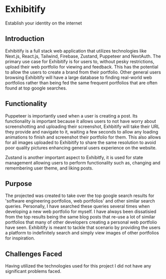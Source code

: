 # Exhibitify

Establish your identity on the internet

## Introduction
Exhibitify is a full stack web application that utilizes technologies like Next.js, React.js, Tailwind, Firebase, Zustand, Puppeteer and NextAuth. The primary use case for Exhibitify is for users to, without pesky restrictions, upload their web portfolio for viewing and feedback. This has the potential to allow the users to create a brand from their portfolio. Other general users browsing Exhibitify will have a large database to finding real-world web portfolios rather than being fed the same frequent portfolios that are often found at top google searches.

## Functionality
Puppeteer is importantly used when a user is creating a post. Its functionality is important because it allows users to not have worry about screenshotting and uploading their screenshot, Exhbitify will take their URL they provide and navigate to it, waiting a few seconds to allow any loading animations to finish and screenshot their portfolio for them. This also allows for all images uploaded to Exhibitify to share the same resolution to avoid poor quality pictures enhancing general users experience on the website.

Zustand is another important aspect to Exhibitfy, it is used for state management allowing users to perform functionality such as, changing and remembering user theme, and liking posts.

## Purpose
The projected was created to take over the top google search results for 'software engineering portfolios, web portfolios' and other similar search queries. Personally, I have searched these queries several times when developing a new web portfolio for myself. I have always been dissatisied from the top results being the same blog posts that re-use a lot of similar portfolios that many of other developers creating a personal web portfolio have seen. Exhibitify is meant to tackle that scenario by providing the users a platform to indefinitely search and simply view images of other portfolios for inspiration.

## Challenges Faced
Having utilized the technologies used for this project I did not have any significant problems faced.
